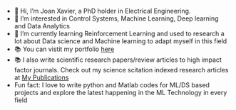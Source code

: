 - 👋 Hi, I’m Joan Xavier, a PhD holder in Electrical Engineering.
- 👀 I’m  interested in Control Systems, Machine Learning, Deep learning and Data Analytics
- 🌱 I’m currently learning Reinforcement Learning and used to research a lot about Data science and Machine learning to adapt myself in this field
- 📚 You can vistit my portfolio [here](https://scholar.google.co.in/citations?user=4O4FHQMAAAAJ&hl=en)
- 📚 I also write scientific research papers/review articles to high impact factor journals. Check out my science scitation indexed research articles at [My Publications](https://scholar.google.co.in/citations?user=4O4FHQMAAAAJ&hl=en) 
- Fun fact: I love to write python and Matlab codes for ML/DS based projects and explore the latest happening in the ML Technology in every field

<!---
joan-xavier/joan-xavier is a ✨ special ✨ repository because its `README.md` (this file) appears on your GitHub profile.
You can click the Preview link to take a look at your changes.
--->
